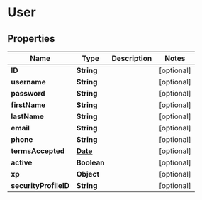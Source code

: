 
# User

## Properties
Name | Type | Description | Notes
------------ | ------------- | ------------- | -------------
**ID** | **String** |  |  [optional]
**username** | **String** |  |  [optional]
**password** | **String** |  |  [optional]
**firstName** | **String** |  |  [optional]
**lastName** | **String** |  |  [optional]
**email** | **String** |  |  [optional]
**phone** | **String** |  |  [optional]
**termsAccepted** | [**Date**](Date.md) |  |  [optional]
**active** | **Boolean** |  |  [optional]
**xp** | **Object** |  |  [optional]
**securityProfileID** | **String** |  |  [optional]




